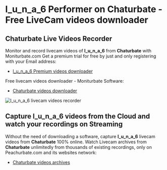 # l_u_n_a_6 Performer on Chaturbate - Free LiveCam videos downloader

## Chaturbate Live Videos Recorder

Monitor and record livecam videos of **l_u_n_a_6** from **Chaturbate** with Moniturbate.com
Get a premium trial for free by just and only registering with your Email address:
* [l_u_n_a_6 Premium videos downloader](https://moniturbate.com/request-demo-licence-key.html)

Free livecam videos downloader - Moniturbate Software:
* [Chaturbate videos downloader](https://moniturbate.com/moniturbate-download-software.html)

![l_u_n_a_6 livecam videos recorder](https://peachurnet.com/templates/moniturbate-software.png)


## Capture l_u_n_a_6 videos from the Cloud and watch your recordings on Streaming

Without the need of downloading a software, capture **l_u_n_a_6** livecam videos from **Chaturbate** 100% online.
Watch Livecam archives from **Chaturbate** unlimitedly from thousands of existing recordings, only on Peachurbate.com and its websites network:
* [Chaturbate videos archives](https://peachurnet.com/)